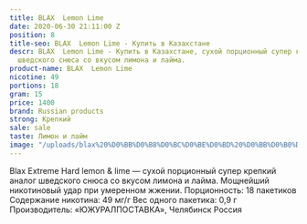 ```yaml
---
title: BLAX  Lemon Lime
date: 2020-06-30 21:11:00 Z
position: 8
title-seo: BLAX  Lemon Lime - Купить в Казахстане
descr: BLAX  Lemon Lime - Купить в Казахстане, сухой порционный супер крепкий аналог
  шведского снюса со вкусом лимона и лайма.
product-name: BLAX  Lemon Lime
nicotine: 49
portions: 18
gram: 15
price: 1400
brand: Russian products
strong: Крепкий
sale: sale
taste: Лимон и лайм
image: "/uploads/blax%20%D0%BB%D0%B8%D0%BC%D0%BE%D0%BD%20%D0%BB%D0%B0%D0%B9%D0%BC.jpg"
---
```


Blax Extreme Hard lemon & lime — сухой порционный супер крепкий аналог шведского снюса со вкусом лимона и лайма. 
Мощнейший никотиновый удар при умеренном жжении.
Порционность: 18 пакетиков
Содержание никотина: 49 мг/г
Вес одного пакетика: 0,9 г
Производитель: «ЮЖУРАЛПОСТАВКА», Челябинск Россия